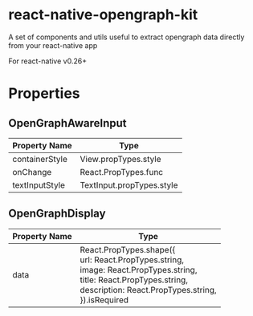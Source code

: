 # react-native-opengraph-kit
A set of components and utils useful to extract opengraph data directly from your react-native app

For react-native v0.26+

# Properties

## OpenGraphAwareInput

Property Name | Type
--- | ---
containerStyle | View.propTypes.style
onChange | React.PropTypes.func
textInputStyle | TextInput.propTypes.style

## OpenGraphDisplay

Property Name | Type
--- | ---
data | React.PropTypes.shape({ <br>url: React.PropTypes.string, <br>image: React.PropTypes.string,<br>title: React.PropTypes.string,<br>description: React.PropTypes.string,<br>}).isRequired

